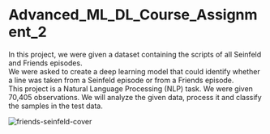 # Advanced_ML_DL_Course_Assignment_2

In this project, we were given a dataset containing the scripts of all Seinfeld and Friends episodes.<br>
We were asked to create a deep learning model that could identify whether a line was taken from a Seinfeld episode or from a Friends episode.<br>
This project is a Natural Language Processing (NLP) task. We were given 70,405  observations. We will analyze the given data, process it and classify the samples in the test data.

![friends-seinfeld-cover](https://github.com/DanaBraynin/Advanced_ML_DL_Course_Assignment_2/assets/114236961/3a14796c-ed76-4706-af2e-dfcd78715403)

